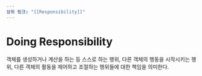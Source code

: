 ```yaml
---
상위 링크: "[[Responsibility]]"
---
```

# Doing Responsibility
객체를 생성하거나 계산을 하는 등 스스로 하는 행위, 다른 객체의 행동을 시작시키는 행위, 다른 객체의 활동을 제어하고 조절하는 행위들에 대한 책임을 의미한다.